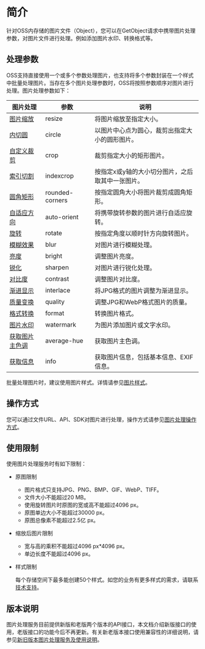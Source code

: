 # 简介

针对OSS内存储的图片文件（Object），您可以在GetObject请求中携带图片处理参数，对图片文件进行处理。例如添加图片水印、转换格式等。

## 处理参数

OSS支持直接使用一个或多个参数处理图片，也支持将多个参数封装在一个样式中批量处理图片。当存在多个图片处理参数时，OSS将按照参数顺序对图片进行处理。图片处理参数如下：

|图片处理|参数|说明|
|----|--|--|
|[图片缩放](/intl.zh-CN/开发指南/数据处理/图片处理指南/图片处理参数/图片缩放.md)|resize|将图片缩放至指定大小。|
|[内切圆](/intl.zh-CN/开发指南/数据处理/图片处理指南/图片处理参数/内切圆.md)|circle|以图片中心点为圆心，裁剪出指定大小的圆形图片。|
|[自定义裁剪](/intl.zh-CN/开发指南/数据处理/图片处理指南/图片处理参数/自定义裁剪.md)|crop|裁剪指定大小的矩形图片。|
|[索引切割](/intl.zh-CN/开发指南/数据处理/图片处理指南/图片处理参数/索引切割.md)|indexcrop|按指定x或y轴的大小切分图片，之后取其中一张图片。|
|[圆角矩形](/intl.zh-CN/开发指南/数据处理/图片处理指南/图片处理参数/圆角矩形.md)|rounded-corners|按指定圆角大小将图片裁剪成圆角矩形。|
|[自适应方向](/intl.zh-CN/开发指南/数据处理/图片处理指南/图片处理参数/自适应方向.md)|auto-orient|将携带旋转参数的图片进行自适应旋转。|
|[旋转](/intl.zh-CN/开发指南/数据处理/图片处理指南/图片处理参数/旋转.md)|rotate|按指定角度以顺时针方向旋转图片。|
|[模糊效果](/intl.zh-CN/开发指南/数据处理/图片处理指南/图片处理参数/模糊效果.md)|blur|对图片进行模糊处理。|
|[亮度](/intl.zh-CN/开发指南/数据处理/图片处理指南/图片处理参数/亮度.md)|bright|调整图片亮度。|
|[锐化](/intl.zh-CN/开发指南/数据处理/图片处理指南/图片处理参数/锐化.md)|sharpen|对图片进行锐化处理。|
|[对比度](/intl.zh-CN/开发指南/数据处理/图片处理指南/图片处理参数/对比度.md)|contrast|调整图片对比度。|
|[渐进显示](/intl.zh-CN/开发指南/数据处理/图片处理指南/图片处理参数/渐进显示.md)|interlace|将JPG格式的图片调整为渐进显示。|
|[质量变换](/intl.zh-CN/开发指南/数据处理/图片处理指南/图片处理参数/质量变换.md)|quality|调整JPG和WebP格式图片的质量。|
|[格式转换](/intl.zh-CN/开发指南/数据处理/图片处理指南/图片处理参数/格式转换.md)|format|转换图片格式。|
|[图片水印](/intl.zh-CN/开发指南/数据处理/图片处理指南/图片处理参数/图片水印.md)|watermark|为图片添加图片或文字水印。|
|[获取图片主色调](/intl.zh-CN/开发指南/数据处理/图片处理指南/图片处理参数/获取图片主色调.md)|average-hue|获取图片主色调。|
|[获取信息](/intl.zh-CN/开发指南/数据处理/图片处理指南/图片处理参数/获取信息.md)|info|获取图片信息，包括基本信息、EXIF信息。|

批量处理图片时，建议使用图片样式。详情请参见[图片样式](/intl.zh-CN/开发指南/数据处理/图片处理指南/图片样式.md)。

## 操作方式

您可以通过文件URL、API、SDK对图片进行处理，操作方式请参见[图片处理操作方式](/intl.zh-CN/开发指南/数据处理/图片处理指南/图片处理操作方式.md)。

## 使用限制

使用图片处理服务时有如下限制：

-   原图限制
    -   图片格式只支持JPG、PNG、BMP、GIF、WebP、TIFF。
    -   文件大小不能超过20 MB。
    -   使用旋转图片时原图的宽或高不能超过4096 px。
    -   原图单边大小不能超过30000 px。
    -   原图总像素不能超过2.5亿 px。
-   缩放后图片限制
    -   宽与高的乘积不能超过4096 px\*4096 px。
    -   单边长度不能超过4096 px。
-   样式限制

    每个存储空间下最多能创建50个样式。如您的业务有更多样式的需求，请联系[技术支持](https://workorder-intl.console.aliyun.com/#/ticket/createIndex)。


## 版本说明

图片处理服务目前提供新版和老版两个版本的API接口，本文档介绍新版接口的使用，老版接口的功能今后不再更新。有关新老版本接口使用兼容性的详细说明，请参见[新旧版本图片处理服务及使用说明](/intl.zh-CN/开发指南/数据处理/图片处理指南/新老版本API和域名使用FAQ.md)。

